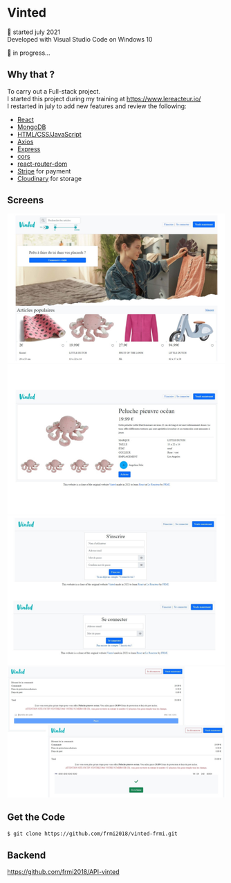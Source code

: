 # Vinted

📅 started july 2021  
Developed with Visual Studio Code on Windows 10

🔨 in progress...

## Why that ?

To carry out a Full-stack project.  
I started this project during my training at https://www.lereacteur.io/  
I restarted in july to add new features and review the following:

- [React](https://fr.reactjs.org/)
- [MongoDB](https://www.mongodb.com/)
- [HTML/CSS/JavaScript](https://www.w3schools.com/)
- [Axios](https://www.npmjs.com/package/axios)
- [Express](https://www.npmjs.com/package/express)
- [cors](https://www.npmjs.com/package/cors)
- [react-router-dom](https://www.npmjs.com/package/react-router-dom)
- [Stripe](https://stripe.com/fr) for payment
- [Cloudinary](https://cloudinary.com/) for storage

## Screens

![alt text](https://github.com/frmi2018/vinted-frmi/blob/main/vinted-picture-1.jpg?raw=true)
![alt text](https://github.com/frmi2018/vinted-frmi/blob/main/vinted-picture-2.jpg?raw=true)
![alt text](https://github.com/frmi2018/vinted-frmi/blob/main/vinted-picture-3.jpg?raw=true)
![alt text](https://github.com/frmi2018/vinted-frmi/blob/main/vinted-picture-4.jpg?raw=true)

## Get the Code

```
$ git clone https://github.com/frmi2018/vinted-frmi.git
```

## Backend

https://github.com/frmi2018/API-vinted
